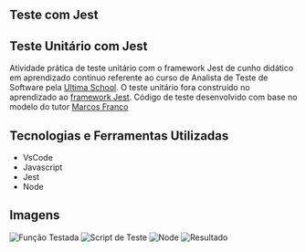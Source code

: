 ## Teste com Jest 

## Teste Unitário com Jest

Atividade prática de teste unitário com o framework Jest de cunho didático em aprendizado continuo referente ao curso de Analista de Teste de Software pela [Ultima School](https://ultima.school/courses/). O teste unitário fora construido no aprendizado ao [framework Jest](https://jestjs.io/pt-BR/docs/getting-started). Código de teste desenvolvido com base no modelo do tutor [Marcos Franco](https://github.com/marcosvfranco/calculator-node-js)

## Tecnologias e Ferramentas Utilizadas 

- VsCode
- Javascript
- Jest
- Node

## Imagens

![Função Testada]()
![Script de Teste]()
![Node]()
![Resultado]()

